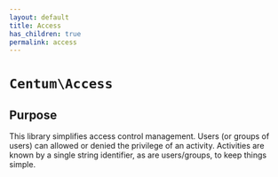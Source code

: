 ```yaml
---
layout: default
title: Access
has_children: true
permalink: access
---
```




# `Centum\Access`

## Purpose

This library simplifies access control management.
Users (or groups of users) can allowed or denied the privilege of an activity.
Activities are known by a single string identifier, as are users/groups, to keep things simple.
